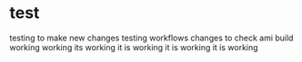 # test
testing to make new changes
testing workflows
changes to check ami build
working
working
its working
it is working
it is working
it is working